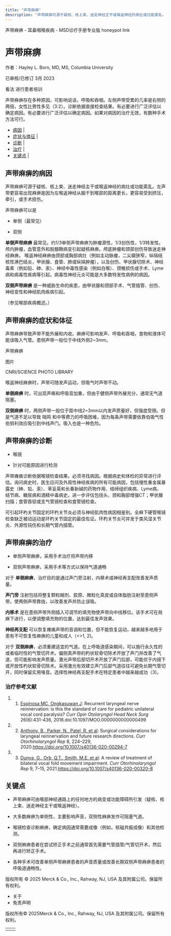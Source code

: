 ```yaml
---
title: "声带麻痹"
description: "声带麻痹可源于疑核、核上束、迷走神经主干或喉返神经的病灶或功能紊乱。左声带更容易出现麻痹是因为左喉返神经从脑干到喉部的距离更长，更容易受到挤压，牵引，或手术损伤。"
---
```


﻿声带麻痹 \- 耳鼻咽喉疾病 \- MSD诊疗手册专业版 honeypot link

# 声带麻痹

作者：Hayley L. Born, MD, MS, Columbia University

已审核/已修订 3月 2023

看法 进行患者培训

声带麻痹存在多种原因，可影响说话，呼吸和吞咽。左侧声带受累的几率是右侧的两倍，女性比男性多见（3:2）。诊断依据直接检查结果。有必要进行广泛评估以确定病因。有必要进行广泛评估以确定病因。如果对病因的治疗无效，有数种手术方法可行。

- [病因](#病因_v34435047_zh) \|
- [症状与体征](#症状与体征_v947523_zh) \|
- [诊断](#诊断_v947526_zh) \|
- [治疗](#治疗_v947535_zh) \|
- [关键点](#关键点_v6656292_zh) \|

## 声带麻痹的病因

声带麻痹可源于疑核、核上束、迷走神经主干或喉返神经的病灶或功能紊乱。左声带更容易出现麻痹是因为左喉返神经从脑干到喉部的距离更长，更容易受到挤压，牵引，或手术损伤。

声带麻痹可以是

- 单侧（最常见）

- 双侧


**单侧声带麻痹** 最常见。约1/3单侧声带麻痹为肿瘤源性，1/3创伤性，1/3特发性。颅内肿瘤，血管意外和脱髓鞘病变引起疑核麻痹。颅底肿瘤和颈部创伤导致迷走神经麻痹。 喉返神经麻痹由颈部或胸部病灶（例如主动脉瘤，二尖瓣狭窄，纵隔结核性淋巴结炎，甲状腺、食管、肺或纵隔肿瘤），以及创伤、甲状腺切除术、神经毒素（例如铅、砷、汞）、神经中毒性感染（例如白喉）、颈椎损伤或手术、Lyme病和病毒性疾病等引起。病毒性神经元炎可能是大多数特发性病例的病因。

**双侧声带麻痹** 是一种威胁生命的疾患，由甲状腺和颈部手术、气管插管、创伤、神经变性和神经肌肉疾病引起。

（参见喉部疾病概述。）

## 声带麻痹的症状和体征

声带麻痹导致声带不能外展和内收。麻痹可影响发声、呼吸和吞咽，食物和液体可能误吸入气管。患侧声带一般位于中线外侧2~3mm。

声带麻痹



图片

CNRI/SCIENCE PHOTO LIBRARY

喉返神经麻痹时，声带可随发声运动，但吸气时声带不动。

**单侧麻痹** 时，可出现声嘶和呼吸音加重，但由于健侧声带外展充分，通常无气道阻塞。

**双侧麻痹** 时，两侧声带一般位于距中线2~3mm以内发声质量好，但强度受限。但是气道不足以导致 喘鸣 和中等费力的呼吸困难，因为每条声带需要依靠伯吸气性伯努利效应吸引到中线声门。吸入也是一种危险。

## 声带麻痹的诊断

- 喉镜

- 针对可能原因进行检测


声带瘫痪诊断依据喉镜检查结果。必须寻找病因。根据病史和体检的异常进行评估。询问病史时，医生应问及外周性神经疾病的所有可能病因，包括慢性重金属暴露史（砷、铅、汞）、苯妥英和长春新碱的药物作用、结缔组织疾病、Lyme病、结节病、糖尿病和酒精中毒病史。进一步评估包括头、颈和胸部增强CT；甲状腺扫描；食管吞钡或支气管镜检查和食管镜检查。

可引起环杓关节固定的环杓关节炎必须与神经肌肉性病因相鉴别。全麻下硬管喉镜检查缺乏被动运动是环杓关节固定的最佳佐证。环杓关节炎可并发于类风湿关节炎、外源性钝伤和长期气管内插管。

## 声带麻痹的治疗

- 单侧声带麻痹，采用手术治疗将声带内移

- 双侧声带麻痹，采用手术等方式以保持气道通畅


对于 **单侧麻痹**，治疗目的是通过声门旁注射，内移术或神经再支配改善发声质量。

**声门旁** 注射包括将整复颗粒糊剂、胶原、微粒化真皮或自体脂肪注射至患侧声带，使两侧声带靠拢，以改善发声并防止误吸。

**内移术** 是在患侧声带外侧插入可调节的填充物使声带向中线移位。该手术可在局麻下进行，以便调整填充物的位置，达到最佳发声效果。

**神经再支配** 可以恢复瘫痪声带的音调和位置，但不能恢复运动，越来越多地用于患有不可恢复性麻痹的儿童和成人（<>1, 2)。

对于 **双侧麻痹**，必须重建适宜的气道。在上呼吸道感染期间，可以施行永久性的或者临时性的气管切开术。偏侧真声带的杓状软骨切除术开放了声门并改善了气道，但可能影响发声质量。激光声带后部切开术开放了声门后部，可能优于内镜下或开放性杓状软骨切除术。采用激光有效建立声门后部气道往往可避免长期气管切开，同时保留实用嗓音。选择性神经再支配手术在特定患者中越来越成功（3)。

### 治疗参考文献

1. 1. [Espinosa MC, Ongkasuwan J](https://pubmed.ncbi.nlm.nih.gov/30300212/): Recurrent laryngeal nerve reinnervation: is this the standard of care for pediatric unilateral vocal cord paralysis? _Curr Opin Otolaryngol Head Neck Surg_ 26(6):431-436, 2018.doi:10.1097/MOO.0000000000000499

2. 2. [Anthony, B., Parker, N., Patel, R. et al](https://link.springer.com/article/10.1007/s40136-020-00294-7): Surgical considerations for laryngeal reinnervation and future research directions. _Curr Otorhinolaryngol Rep_ 8, 224–229, 2020.https://doi.org/10.1007/s40136-020-00294-7

3. 3. [Dunya, G., Orb, Q.T., Smith, M.E. et al](https://link.springer.com/article/10.1007/s40136-020-00320-8): A review of treatment of bilateral vocal fold movement impairment. _Curr Otorhinolaryngol Rep_ 9, 7–15, 2021.https://doi.org/10.1007/s40136-020-00320-8


## 关键点

- 声带麻痹可由喉部神经通路上的任何地方的病变或功能障碍所引发（疑核、核上束、迷走神经主干或喉返神经）。

- 大多数麻痹为单侧性，主要影响声音，双侧性麻痹发作可阻塞气道。

- 喉镜检查诊断麻痹，确定病因通常需要成像（例如，核磁共振成像）和其他检测。

- 双侧麻痹患者在尝试矫正手术之前通常首先需要气管插管/气管切开术，然后再进行矫正手术。

- 各种手术可改善单侧声带麻痹患者的声音质量或改善长期双侧声带麻痹患者的呼吸道通畅性。




版权所有 © 2025
Merck & Co., Inc., Rahway, NJ, USA 及其附属公司。保留所有权利。

- 关于
- 免责声明

版权所有© 2025Merck & Co., Inc., Rahway, NJ, USA 及其附属公司。保留所有权利。

|     |     |
| --- | --- |
|  |  |